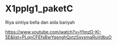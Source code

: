# X1pplg1_paketC
Riya sintiya bella dan aida bariyah

https://www.youtube.com/watch?v=YhnzD-KI-5E&list=PLqnCFEfsBwYqsnghQxtzSsysmaRuVdbuO
